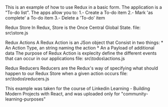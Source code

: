 This is an example of how to use Redux in a basic form.
The application is a "To-do list".
The apps allow you to:
    1.- Create a To-do item
    2.- Mark 'as complete' a To-do item
    3.- Delete a 'To-do' item


Redux Store
In Redux, Store is the Once Central Global State.
file: src\store.js

Redux Actions
A Redux Action is an JSon object that Consist in two things:
	* An Action Type, an string naming the action
	* An a Payload of additional data
The purpose of Redux Action is explecity define the different events that can occur in our applications
file: src\todos\actions.js

Redux Reducers
Reducers are the Redux's way of specifying what should happen to our Redux Store when a given action occurs
file: src\todos\reducers.js

This example was taken for the course of Linkedin Learning - Building Modern Projects with React, and was uploaded only for "community-learning-purposes"
